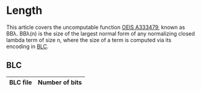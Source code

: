# Length

This article covers the uncomputable function [OEIS
A333479](https://oeis.org/A333479), known as BBλ. BBλ(n) is the size of the
largest normal form of any normalizing closed lambda term of size n, where the
size of a term is computed via its encoding in
[BLC](https://esolangs.org/wiki/Binary_lambda_calculus).

## BLC

BLC file | Number of bits
---|---
